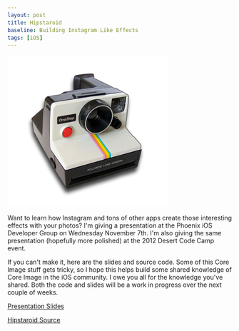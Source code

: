 ```yaml
---
layout: post
title: Hipstaroid
baseline: Building Instagram Like Effects
tags: [iOS]
---
```


![dsdsf](/imgs/polaroidonestep.png)

Want to learn how Instagram and tons of other apps create those interesting effects with your photos? I'm giving a presentation at the Phoenix iOS Developer Group on Wednesday November 7th. I'm also giving the same presentation (hopefully more polished) at the 2012 Desert Code Camp event.

If you can't make it, here are the slides and source code. Some of this Core Image stuff gets tricky, so I hope this helps build some shared knowledge of Core Image in the iOS community. I owe you all for the knowledge you've shared. Both the code and slides will be a work in progress over the next couple of weeks.

[Presentation Slides](http://www.slideshare.net/KyleStewart/core-image-presentation)

[Hipstaroid Source](https://github.com/kylestew/Hipstaroid)